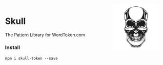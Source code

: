 <img src="src/static/img/skull-vintage-tattoo-by_vexels.svg" width="150px" align="right"/>

# Skull

The Pattern Library for  WordToken.com

### Install
``` npm i skull-token --save ```
